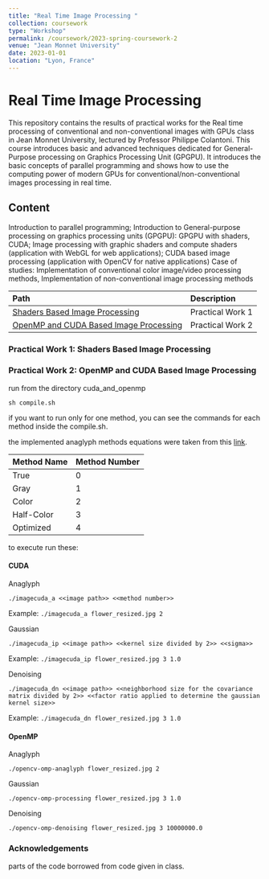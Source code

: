 ```yaml
---
title: "Real Time Image Processing "
collection: coursework
type: "Workshop"
permalink: /coursework/2023-spring-coursework-2
venue: "Jean Monnet University"
date: 2023-01-01
location: "Lyon, France"
---
```


# Real Time Image Processing

This repository contains the results of practical works for the Real time processing of conventional and non-conventional images with
GPUs class in Jean Monnet University, lectured by Professor Philippe Colantoni. 
This course introduces basic and advanced techniques dedicated for General-Purpose processing on
Graphics Processing Unit (GPGPU). It introduces the basic concepts of parallel programming and shows how
to use the computing power of modern GPUs for conventional/non-conventional images processing in real
time. 

## Content
Introduction to parallel programming; Introduction to General-purpose processing on graphics processing
units (GPGPU): GPGPU with shaders, CUDA; Image processing with graphic shaders and compute shaders
(application with WebGL for web applications); CUDA based image processing (application with OpenCV for
native applications)
Case of studies: Implementation of conventional color image/video processing methods, Implementation of
non-conventional image processing methods

| Path | Description
| :--- | :----------
| [Shaders Based Image Processing](https://shani1610.github.io/real-time-image-processing/shader_based_image_processing/) | Practical Work 1
| [OpenMP and CUDA Based Image Processing](https://github.com/shani1610/real-time-image-processing/tree/main/cuda_and_openmp/) | Practical Work 2

### Practical Work 1: Shaders Based Image Processing


### Practical Work 2: OpenMP and CUDA Based Image Processing
run from the directory cuda_and_openmp

``` sh compile.sh ```

if you want to run only for one method, you can see the commands for each method inside the compile.sh.

the implemented anaglyph methods equations were taken from this [link](https://3dtv.at/Knowhow/AnaglyphComparison_en.aspx).

| Method Name | Method Number
| :--- | :----------
| True | 0
| Gray | 1
| Color | 2
| Half-Color | 3
| Optimized | 4


to execute run these: 

#### CUDA 

Anaglyph

```./imagecuda_a <<image path>> <<method number>>```

Example: ```./imagecuda_a flower_resized.jpg 2```

Gaussian 

```./imagecuda_ip <<image path>> <<kernel size divided by 2>> <<sigma>>```

Example: ```./imagecuda_ip flower_resized.jpg 3 1.0```

Denoising 

```./imagecuda_dn <<image path>> <<neighborhood size for the covariance matrix divided by 2>> <<factor ratio applied to determine the gaussian kernel size>>```

Example: ```./imagecuda_dn flower_resized.jpg 3 1.0```

#### OpenMP

Anaglyph

```./opencv-omp-anaglyph flower_resized.jpg 2```

Gaussian 

```./opencv-omp-processing flower_resized.jpg 3 1.0```

Denoising 

```./opencv-omp-denoising flower_resized.jpg 3 10000000.0```


### Acknowledgements

parts of the code borrowed from code given in class.






